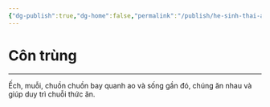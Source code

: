 ```yaml
---
{"dg-publish":true,"dg-home":false,"permalink":"/publish/he-sinh-thai-ao-ca/con-trung/","dgPassFrontmatter":true,"noteIcon":"","updated":"2025-01-12T15:18:17.856+07:00"}
---
```


# Côn trùng
---

Ếch, muỗi, chuồn chuồn bay quanh ao và sống gần đó, chúng ăn nhau và giúp duy trì chuỗi thức ăn.